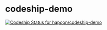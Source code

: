 # codeship-demo
[ ![Codeship Status for hapoon/codeship-demo](https://app.codeship.com/projects/b33cd370-84b5-0135-3c5b-32ab773c2ba6/status?branch=master)](https://app.codeship.com/projects/247669)
